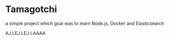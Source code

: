 # Tamagotchi
a simple project which goal was to learn Node.js, Docker and Elasticsearch

AJ LEJ LEJ LAAAA
